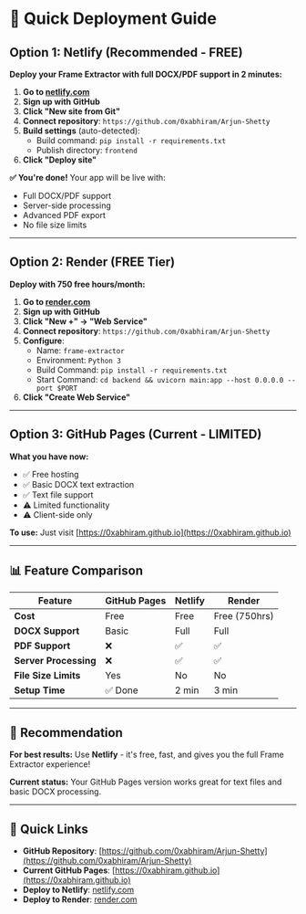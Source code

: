 # 🚀 Quick Deployment Guide

## Option 1: Netlify (Recommended - FREE)

**Deploy your Frame Extractor with full DOCX/PDF support in 2 minutes:**

1. **Go to [netlify.com](https://netlify.com)**
2. **Sign up with GitHub**
3. **Click "New site from Git"**
4. **Connect repository**: `https://github.com/0xabhiram/Arjun-Shetty`
5. **Build settings** (auto-detected):
   - Build command: `pip install -r requirements.txt`
   - Publish directory: `frontend`
6. **Click "Deploy site"**

**✅ You're done!** Your app will be live with:
- Full DOCX/PDF support
- Server-side processing
- Advanced PDF export
- No file size limits

---

## Option 2: Render (FREE Tier)

**Deploy with 750 free hours/month:**

1. **Go to [render.com](https://render.com)**
2. **Sign up with GitHub**
3. **Click "New +" → "Web Service"**
4. **Connect repository**: `https://github.com/0xabhiram/Arjun-Shetty`
5. **Configure**:
   - Name: `frame-extractor`
   - Environment: `Python 3`
   - Build Command: `pip install -r requirements.txt`
   - Start Command: `cd backend && uvicorn main:app --host 0.0.0.0 --port $PORT`
6. **Click "Create Web Service"**

---

## Option 3: GitHub Pages (Current - LIMITED)

**What you have now:**
- ✅ Free hosting
- ✅ Basic DOCX text extraction
- ✅ Text file support
- ⚠️ Limited functionality
- ⚠️ Client-side only

**To use:** Just visit [https://0xabhiram.github.io](https://0xabhiram.github.io)

---

## 📊 Feature Comparison

| Feature | GitHub Pages | Netlify | Render |
|---------|-------------|---------|---------|
| **Cost** | Free | Free | Free (750hrs) |
| **DOCX Support** | Basic | Full | Full |
| **PDF Support** | ❌ | ✅ | ✅ |
| **Server Processing** | ❌ | ✅ | ✅ |
| **File Size Limits** | Yes | No | No |
| **Setup Time** | ✅ Done | 2 min | 3 min |

---

## 🎯 Recommendation

**For best results:** Use **Netlify** - it's free, fast, and gives you the full Frame Extractor experience!

**Current status:** Your GitHub Pages version works great for text files and basic DOCX processing.

---

## 🔗 Quick Links

- **GitHub Repository**: [https://github.com/0xabhiram/Arjun-Shetty](https://github.com/0xabhiram/Arjun-Shetty)
- **Current GitHub Pages**: [https://0xabhiram.github.io](https://0xabhiram.github.io)
- **Deploy to Netlify**: [netlify.com](https://netlify.com)
- **Deploy to Render**: [render.com](https://render.com)
